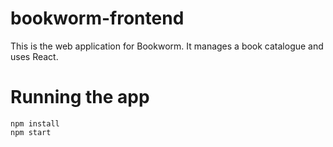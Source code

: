 # bookworm-frontend

This is the web application for Bookworm. It manages a book catalogue and uses React.


# Running the app

```
npm install
npm start
```
